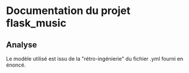 # Documentation du projet flask_music


## Analyse

Le modèle utilisé est issu de la "rétro-ingénierie" du fichier .yml fourni en énoncé.
